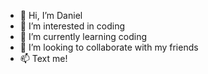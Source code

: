 - 👋 Hi, I’m Daniel
- 👀 I’m interested in coding
- 🌱 I’m currently learning coding
- 💞️ I’m looking to collaborate with my friends
- 📫 Text me!
  
<!---
gomez81/gomez81 is a ✨ special ✨ repository because its `README.md` (this file) appears on your GitHub profile.
You can click the Preview link to take a look at your changes.
--->
